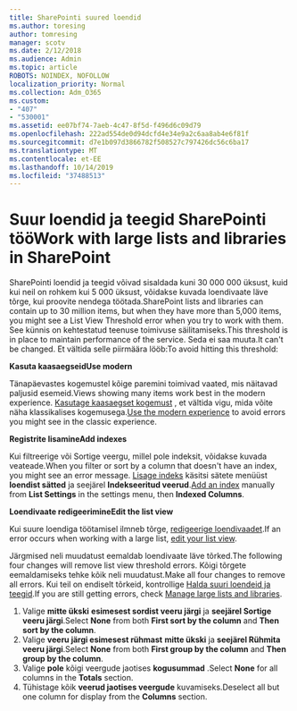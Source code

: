 ```yaml
---
title: SharePointi suured loendid
ms.author: toresing
author: tomresing
manager: scotv
ms.date: 2/12/2018
ms.audience: Admin
ms.topic: article
ROBOTS: NOINDEX, NOFOLLOW
localization_priority: Normal
ms.collection: Adm_O365
ms.custom:
- "407"
- "530001"
ms.assetid: ee07bf74-7aeb-4c47-8f5d-f496d6c09d79
ms.openlocfilehash: 222ad554de0d94dcfd4e34e9a2c6aa8ab4e6f81f
ms.sourcegitcommit: d7e1b097d3866782f508527c797426dc56c6ba17
ms.translationtype: MT
ms.contentlocale: et-EE
ms.lasthandoff: 10/14/2019
ms.locfileid: "37488513"
---
```

# <a name="work-with-large-lists-and-libraries-in-sharepoint"></a><span data-ttu-id="1af56-102">Suur loendid ja teegid SharePointi töö</span><span class="sxs-lookup"><span data-stu-id="1af56-102">Work with large lists and libraries in SharePoint</span></span>

<span data-ttu-id="1af56-103">SharePointi loendid ja teegid võivad sisaldada kuni 30 000 000 üksust, kuid kui neil on rohkem kui 5 000 üksust, võidakse kuvada loendivaate läve tõrge, kui proovite nendega töötada.</span><span class="sxs-lookup"><span data-stu-id="1af56-103">SharePoint lists and libraries can contain up to 30 million items, but when they have more than 5,000 items, you might see a List View Threshold error when you try to work with them.</span></span> <span data-ttu-id="1af56-104">See künnis on kehtestatud teenuse toimivuse säilitamiseks.</span><span class="sxs-lookup"><span data-stu-id="1af56-104">This threshold is in place to maintain performance of the service.</span></span> <span data-ttu-id="1af56-105">Seda ei saa muuta.</span><span class="sxs-lookup"><span data-stu-id="1af56-105">It can't be changed.</span></span> <span data-ttu-id="1af56-106">Et vältida selle piirmäära lööb:</span><span class="sxs-lookup"><span data-stu-id="1af56-106">To avoid hitting this threshold:</span></span>

<span data-ttu-id="1af56-107">**Kasuta kaasaegseid**</span><span class="sxs-lookup"><span data-stu-id="1af56-107">**Use modern**</span></span>

<span data-ttu-id="1af56-108">Tänapäevastes kogemustel kõige paremini toimivad vaated, mis näitavad paljusid esemeid.</span><span class="sxs-lookup"><span data-stu-id="1af56-108">Views showing many items work best in the modern experience.</span></span> <span data-ttu-id="1af56-109">[Kasutage kaasaegset kogemust](https://support.office.com/article/66dac24b-4177-4775-bf50-3d267318caa9) , et vältida vigu, mida võite näha klassikalises kogemusega.</span><span class="sxs-lookup"><span data-stu-id="1af56-109">[Use the modern experience](https://support.office.com/article/66dac24b-4177-4775-bf50-3d267318caa9) to avoid errors you might see in the classic experience.</span></span>

<span data-ttu-id="1af56-110">**Registrite lisamine**</span><span class="sxs-lookup"><span data-stu-id="1af56-110">**Add indexes**</span></span>

<span data-ttu-id="1af56-111">Kui filtreerige või Sortige veergu, millel pole indeksit, võidakse kuvada veateade.</span><span class="sxs-lookup"><span data-stu-id="1af56-111">When you filter or sort by a column that doesn't have an index, you might see an error message.</span></span> <span data-ttu-id="1af56-112">[Lisage indeks](https://support.office.com/article/f3f00554-b7dc-44d1-a2ed-d477eac463b0) käsitsi sätete menüüst **loendist sätted** ja seejärel **Indekseeritud veerud**.</span><span class="sxs-lookup"><span data-stu-id="1af56-112">[Add an index](https://support.office.com/article/f3f00554-b7dc-44d1-a2ed-d477eac463b0) manually from **List Settings** in the settings menu, then **Indexed Columns**.</span></span>

<span data-ttu-id="1af56-113">**Loendivaate redigeerimine**</span><span class="sxs-lookup"><span data-stu-id="1af56-113">**Edit the list view**</span></span>

<span data-ttu-id="1af56-114">Kui suure loendiga töötamisel ilmneb tõrge, [redigeerige loendivaadet](https://support.office.com/article/15916903-e79a-423f-b4e2-02d37e1ff372).</span><span class="sxs-lookup"><span data-stu-id="1af56-114">If an error occurs when working with a large list, [edit your list view](https://support.office.com/article/15916903-e79a-423f-b4e2-02d37e1ff372).</span></span>

<span data-ttu-id="1af56-115">Järgmised neli muudatust eemaldab loendivaate läve tõrked.</span><span class="sxs-lookup"><span data-stu-id="1af56-115">The following four changes will remove list view threshold errors.</span></span> <span data-ttu-id="1af56-116">Kõigi tõrgete eemaldamiseks tehke kõik neli muudatust.</span><span class="sxs-lookup"><span data-stu-id="1af56-116">Make all four changes to remove all errors.</span></span> <span data-ttu-id="1af56-117">Kui teil on endiselt tõrkeid, kontrollige [Halda suuri loendeid ja teegid](https://support.office.com/article/B8588DAE-9387-48C2-9248-C24122F07C59).</span><span class="sxs-lookup"><span data-stu-id="1af56-117">If you are still getting errors, check [Manage large lists and libraries](https://support.office.com/article/B8588DAE-9387-48C2-9248-C24122F07C59).</span></span>

1. <span data-ttu-id="1af56-118">Valige **mitte ükski** **esimesest sordist veeru järgi** ja **seejärel Sortige veeru järgi**.</span><span class="sxs-lookup"><span data-stu-id="1af56-118">Select **None** from both **First sort by the column** and **Then sort by the column**.</span></span>
2. <span data-ttu-id="1af56-119">Valige **veeru järgi esimesest rühmast** **mitte ükski** ja **seejärel Rühmita veeru järgi**.</span><span class="sxs-lookup"><span data-stu-id="1af56-119">Select **None** from both **First group by the column** and **Then group by the column**.</span></span>
3. <span data-ttu-id="1af56-120">Valige **pole** kõigi veergude jaotises **kogusummad** .</span><span class="sxs-lookup"><span data-stu-id="1af56-120">Select **None** for all columns in the **Totals** section.</span></span>
4. <span data-ttu-id="1af56-121">Tühistage kõik **veerud jaotises veergude** kuvamiseks.</span><span class="sxs-lookup"><span data-stu-id="1af56-121">Deselect all but one column for display from the **Columns** section.</span></span>

